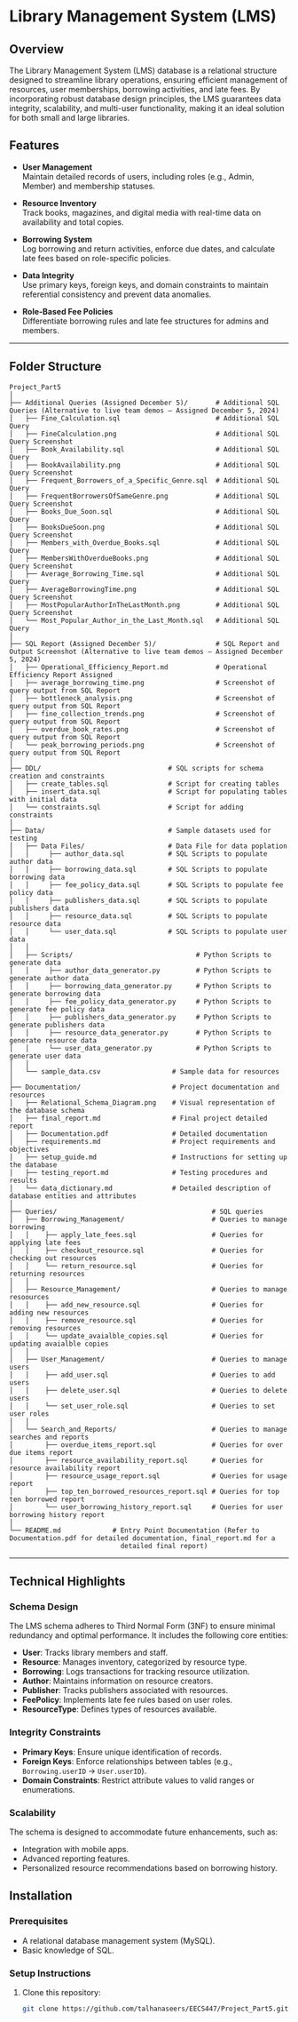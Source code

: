 # Library Management System (LMS)

## Overview
The Library Management System (LMS) database is a relational structure designed to streamline library operations, ensuring efficient management of resources, user memberships, borrowing activities, and late fees. By incorporating robust database design principles, the LMS guarantees data integrity, scalability, and multi-user functionality, making it an ideal solution for both small and large libraries.

## Features
- **User Management**  
  Maintain detailed records of users, including roles (e.g., Admin, Member) and membership statuses.

- **Resource Inventory**  
  Track books, magazines, and digital media with real-time data on availability and total copies.

- **Borrowing System**  
  Log borrowing and return activities, enforce due dates, and calculate late fees based on role-specific policies.

- **Data Integrity**  
  Use primary keys, foreign keys, and domain constraints to maintain referential consistency and prevent data anomalies.

- **Role-Based Fee Policies**  
  Differentiate borrowing rules and late fee structures for admins and members.

---

## **Folder Structure**
```
Project_Part5
│
├── Additional Queries (Assigned December 5)/       # Additional SQL Queries (Alternative to live team demos — Assigned December 5, 2024)
│   ├── Fine_Calculation.sql                        # Additional SQL Query
│   ├── FineCalculation.png                         # Additional SQL Query Screenshot
│   ├── Book_Availability.sql                       # Additional SQL Query
│   ├── BookAvailability.png                        # Additional SQL Query Screenshot
│   ├── Frequent_Borrowers_of_a_Specific_Genre.sql  # Additional SQL Query
│   ├── FrequentBorrowersOfSameGenre.png            # Additional SQL Query Screenshot
│   ├── Books_Due_Soon.sql                          # Additional SQL Query
│   ├── BooksDueSoon.png                            # Additional SQL Query Screenshot
│   ├── Members_with_Overdue_Books.sql              # Additional SQL Query
│   ├── MembersWithOverdueBooks.png                 # Additional SQL Query Screenshot
│   ├── Average_Borrowing_Time.sql                  # Additional SQL Query
│   ├── AverageBorrowingTime.png                    # Additional SQL Query Screenshot
│   ├── MostPopularAuthorInTheLastMonth.png         # Additional SQL Query Screenshot
│   └── Most_Popular_Author_in_the_Last_Month.sql   # Additional SQL Query
│
├── SQL Report (Assigned December 5)/               # SQL Report and Output Screenshot (Alternative to live team demos — Assigned December 5, 2024)
│   ├── Operational_Efficiency_Report.md            # Operational Efficiency Report Assigned
│   ├── average_borrowing_time.png                  # Screenshot of query output from SQL Report
│   ├── bottleneck_analysis.png                     # Screenshot of query output from SQL Report
│   ├── fine_collection_trends.png                  # Screenshot of query output from SQL Report
│   ├── overdue_book_rates.png                      # Screenshot of query output from SQL Report
│   └── peak_borrowing_periods.png                  # Screenshot of query output from SQL Report
│
├── DDL/                                # SQL scripts for schema creation and constraints
│   ├── create_tables.sql               # Script for creating tables
│   ├── insert_data.sql                 # Script for populating tables with initial data
│   └── constraints.sql                 # Script for adding constraints
│
├── Data/                               # Sample datasets used for testing
│   ├── Data Files/                     # Data File for data poplation
│   │     ├── author_data.sql           # SQL Scripts to populate author data
│   │     ├── borrowing_data.sql        # SQL Scripts to populate borrowing data
│   │     ├── fee_policy_data.sql       # SQL Scripts to populate fee policy data
│   │     ├── publishers_data.sql       # SQL Scripts to populate publishers data
│   │     ├── resource_data.sql         # SQL Scripts to populate resource data
│   │     └── user_data.sql             # SQL Scripts to populate user data
│   │
│   ├── Scripts/                               # Python Scripts to generate data
│   │     ├── author_data_generator.py         # Python Scripts to generate author data
│   │     ├── borrowing_data_generator.py      # Python Scripts to generate borrowing data
│   │     ├── fee_policy_data_generator.py     # Python Scripts to generate fee policy data
│   │     ├── publishers_data_generator.py     # Python Scripts to generate publishers data
│   │     ├── resource_data_generator.py       # Python Scripts to generate resource data
│   │     └── user_data_generator.py           # Python Scripts to generate user data
│   │
│   └── sample_data.csv                  # Sample data for resources
│
├── Documentation/                       # Project documentation and resources
│   ├── Relational_Schema_Diagram.png    # Visual representation of the database schema
│   ├── final_report.md                  # Final project detailed report
│   ├── Documentation.pdf                # Detailed documentation
│   ├── requirements.md                  # Project requirements and objectives
│   ├── setup_guide.md                   # Instructions for setting up the database
│   ├── testing_report.md                # Testing procedures and results
│   └── data_dictionary.md               # Detailed description of database entities and attributes
│   
├── Queries/                                       # SQL queries
│   ├── Borrowing_Management/                      # Queries to manage borrowing 
│   │    ├── apply_late_fees.sql                   # Queries for applying late fees
│   │    ├── checkout_resource.sql                 # Queries for checking out resources
│   │    └── return_resource.sql                   # Queries for returning resources
│   │
│   ├── Resource_Management/                       # Queries to manage resoources
│   │    ├── add_new_resource.sql                  # Queries for adding new resources
│   │    ├── remove_resource.sql                   # Queries for removing resources
│   │    └── update_avaialble_copies.sql           # Queries for updating avaialble copies
│   │
│   ├── User_Management/                           # Queries to manage users
│   │    ├── add_user.sql                          # Queries to add users
│   │    ├── delete_user.sql                       # Queries to delete users
│   │    └── set_user_role.sql                     # Queries to set user roles
│   │
│   └── Search_and_Reports/                        # Queries to manage searches and reports
│        ├── overdue_items_report.sql              # Queries for over due items report
│        ├── resource_availability_report.sql      # Queries for resource availability report
│        ├── resource_usage_report.sql             # Queries for usage report
│        ├── top_ten_borrowed_resources_report.sql # Queries for top ten borrowed report
│        └── user_borrowing_history_report.sql     # Queries for user borrowing history report
│
└── README.md             # Entry Point Documentation (Refer to Documentation.pdf for detailed documentation, final_report.md for a
                            detailed final report)
```

---

## Technical Highlights
### Schema Design
The LMS schema adheres to Third Normal Form (3NF) to ensure minimal redundancy and optimal performance. It includes the following core entities:
- **User**: Tracks library members and staff.
- **Resource**: Manages inventory, categorized by resource type.
- **Borrowing**: Logs transactions for tracking resource utilization.
- **Author**: Maintains information on resource creators.
- **Publisher**: Tracks publishers associated with resources.
- **FeePolicy**: Implements late fee rules based on user roles.
- **ResourceType**: Defines types of resources available.

### Integrity Constraints
- **Primary Keys**: Ensure unique identification of records.
- **Foreign Keys**: Enforce relationships between tables (e.g., `Borrowing.userID` → `User.userID`).
- **Domain Constraints**: Restrict attribute values to valid ranges or enumerations.

### Scalability
The schema is designed to accommodate future enhancements, such as:
- Integration with mobile apps.
- Advanced reporting features.
- Personalized resource recommendations based on borrowing history.

## Installation
### Prerequisites
- A relational database management system (MySQL).
- Basic knowledge of SQL.

### Setup Instructions
1. Clone this repository:  
   ```bash
   git clone https://github.com/talhanaseers/EECS447/Project_Part5.git

